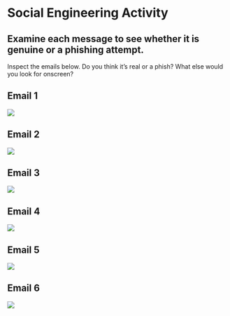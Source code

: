 # Social Engineering Activity # 

## Examine each message to see whether it is genuine or a phishing attempt. ##

Inspect the emails below. Do you think it’s real or a phish? What else would you look for onscreen?

## Email 1 ##
![](https://github.com/CS-Outreach-Session/Cyber-Hygiene/blob/main/images/Face_Book_email_screen_short3.png)


## Email 2 ##
![](https://github.com/CS-Outreach-Session/Cyber-Hygiene/blob/main/images/Phsing%20email_Miami.png)

## Email 3 ##
![](https://github.com/CS-Outreach-Session/Cyber-Hygiene/blob/main/images/email_screen_short.png)

## Email 4 ##
![](https://github.com/CS-Outreach-Session/Cyber-Hygiene/blob/main/images/email_screen_short2.png)

## Email 5 ##
![](https://github.com/CS-Outreach-Session/Cyber-Hygiene/blob/main/images/email_screen_short3.png)

## Email 6 ##
![](https://github.com/CS-Outreach-Session/Cyber-Hygiene/blob/main/images/paypal-email-fake.gif)
